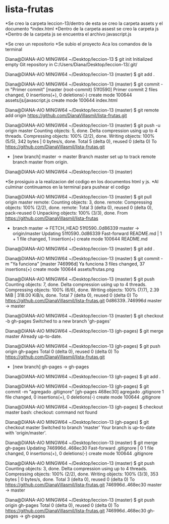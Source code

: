 # lista-frutas
*Se creo la carpeta leccion-13/dentro de esta se creo la carpeta assets y el documento *index.html
*Dentro de la carpeta assest se creo la carpeta js
*Dentro de la carpeta js se encuentra el archivo javascript.js 

*Se creo un repositorio
*Se subio el proyecto
Aca los comandos de la terminal

Diana@DIANA-AIO MINGW64 ~/Desktop/leccion-13
$ git init
Initialized empty Git repository in C:/Users/Diana/Desktop/leccion-13/.git/

Diana@DIANA-AIO MINGW64 ~/Desktop/leccion-13 (master)
$ git add .

Diana@DIANA-AIO MINGW64 ~/Desktop/leccion-13 (master)
$ git commit -m "Primer commit"
[master (root-commit) 51f0590] Primer commit
 2 files changed, 0 insertions(+), 0 deletions(-)
 create mode 100644 assets/js/javascript.js
 create mode 100644 index.html

Diana@DIANA-AIO MINGW64 ~/Desktop/leccion-13 (master)
$ git remote add origin https://github.com/DianaVillasmil/lista-frutas.git

Diana@DIANA-AIO MINGW64 ~/Desktop/leccion-13 (master)
$ git push -u origin master
Counting objects: 5, done.
Delta compression using up to 4 threads.
Compressing objects: 100% (2/2), done.
Writing objects: 100% (5/5), 342 bytes | 0 bytes/s, done.
Total 5 (delta 0), reused 0 (delta 0)
To https://github.com/DianaVillasmil/lista-frutas.git
 * [new branch]      master -> master
Branch master set up to track remote branch master from origin.

Diana@DIANA-AIO MINGW64 ~/Desktop/leccion-13 (master)

*Se prosiguio a la realizacion del codigo en los documentos html y js.
*Al culminar continuamos en la terminal para pushear el codigo

Diana@DIANA-AIO MINGW64 ~/Desktop/leccion-13 (master)
$ git pull origin master
remote: Counting objects: 3, done.
remote: Compressing objects: 100% (2/2), done.
remote: Total 3 (delta 0), reused 0 (delta 0), pack-reused 0
Unpacking objects: 100% (3/3), done.
From https://github.com/DianaVillasmil/lista-frutas
 * branch            master     -> FETCH_HEAD
   51f0590..0d86339  master     -> origin/master
Updating 51f0590..0d86339
Fast-forward
 README.md | 1 +
 1 file changed, 1 insertion(+)
 create mode 100644 README.md

Diana@DIANA-AIO MINGW64 ~/Desktop/leccion-13 (master)
$ git add .

Diana@DIANA-AIO MINGW64 ~/Desktop/leccion-13 (master)
$ git commit -m "Ya funciona"
[master 746996d] Ya funciona
 3 files changed, 37 insertions(+)
 create mode 100644 assets/frutas.png

Diana@DIANA-AIO MINGW64 ~/Desktop/leccion-13 (master)
$ git push
Counting objects: 7, done.
Delta compression using up to 4 threads.
Compressing objects: 100% (6/6), done.
Writing objects: 100% (7/7), 2.39 MiB | 318.00 KiB/s, done.
Total 7 (delta 0), reused 0 (delta 0)
To https://github.com/DianaVillasmil/lista-frutas.git
   0d86339..746996d  master -> master

Diana@DIANA-AIO MINGW64 ~/Desktop/leccion-13 (master)
$ git checkout -b gh-pages
Switched to a new branch 'gh-pages'

Diana@DIANA-AIO MINGW64 ~/Desktop/leccion-13 (gh-pages)
$ git merge master
Already up-to-date.

Diana@DIANA-AIO MINGW64 ~/Desktop/leccion-13 (gh-pages)
$ git push origin gh-pages
Total 0 (delta 0), reused 0 (delta 0)
To https://github.com/DianaVillasmil/lista-frutas.git
 * [new branch]      gh-pages -> gh-pages

Diana@DIANA-AIO MINGW64 ~/Desktop/leccion-13 (gh-pages)
$ git add .

Diana@DIANA-AIO MINGW64 ~/Desktop/leccion-13 (gh-pages)
$ git commit -m "agregado .gitignore"
[gh-pages 468ec30] agregado .gitignore
 1 file changed, 0 insertions(+), 0 deletions(-)
 create mode 100644 .gitignore

Diana@DIANA-AIO MINGW64 ~/Desktop/leccion-13 (gh-pages)
$ checkout master
bash: checkout: command not found

Diana@DIANA-AIO MINGW64 ~/Desktop/leccion-13 (gh-pages)
$ git checkout master
Switched to branch 'master'
Your branch is up-to-date with 'origin/master'.

Diana@DIANA-AIO MINGW64 ~/Desktop/leccion-13 (master)
$ git merge gh-pages
Updating 746996d..468ec30
Fast-forward
 .gitignore | 0
 1 file changed, 0 insertions(+), 0 deletions(-)
 create mode 100644 .gitignore

Diana@DIANA-AIO MINGW64 ~/Desktop/leccion-13 (master)
$ git push
Counting objects: 3, done.
Delta compression using up to 4 threads.
Compressing objects: 100% (2/2), done.
Writing objects: 100% (3/3), 353 bytes | 0 bytes/s, done.
Total 3 (delta 0), reused 0 (delta 0)
To https://github.com/DianaVillasmil/lista-frutas.git
   746996d..468ec30  master -> master

Diana@DIANA-AIO MINGW64 ~/Desktop/leccion-13 (master)
$ git push origin gh-pages
Total 0 (delta 0), reused 0 (delta 0)
To https://github.com/DianaVillasmil/lista-frutas.git
   746996d..468ec30  gh-pages -> gh-pages

   
